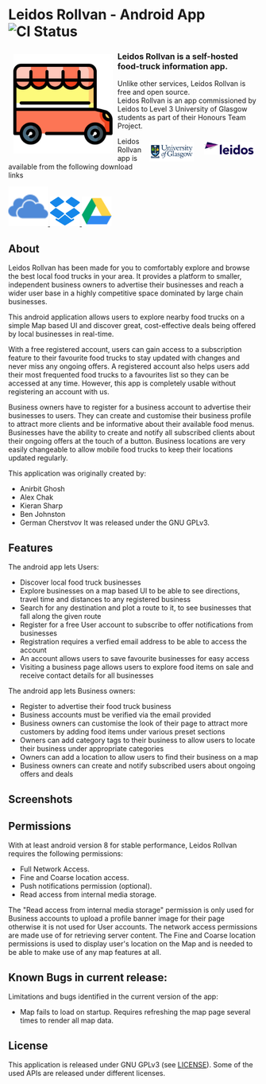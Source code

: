 # Leidos Rollvan - Android App ![CI Status](https://stgit.dcs.gla.ac.uk/team-project-h/2021/cs26/cs26-main/badges/master/pipeline.svg)

<img src="/readme/food-truck-svgrepo-com.svg" align="left"
width="200" hspace="10" vspace="10">

### Leidos Rollvan is a self-hosted food-truck information app.  
Unlike other services, Leidos Rollvan is free and open source.  
Leidos Rollvan is an app commissioned by Leidos to Level 3 University of Glasgow students as part of their Honours Team Project.

[<img src="/readme/logo-leidos.png" align="right"
width="100" hspace="10" vspace="10">](https://www.leidos.com/)

[<img src="/readme/uni-of-glasgow.jpg" align="right"
width="90" hspace="10" vspace="10">](https://www.leidos.com/)

Leidos Rollvan app is available from the following download links


<p align="left">
<a href="#">
    <img alt="Get it on One Drive"
        height="80"
        src="readme/onedrive-svgrepo-com.svg" />
</a> 
<a href="#">
    <img alt="Get it on DropBox"
        height="60"
        src="readme/dropbox-svgrepo-com.svg" />
</a> 
<a href="#">
    <img alt="Get it on Google Drive"
        height="60"
        src="readme/google-drive-social-media-svgrepo-com.svg" />
</a> 
        </p>

## About

Leidos Rollvan has been made for you to comfortably explore and browse the best local food trucks in your area.
It provides a platform to smaller, independent business owners to advertise their businesses and reach a wider user base in a highly competitive space dominated by large chain businesses. 

This android application allows users to explore nearby food trucks on a simple Map based UI and discover great, cost-effective deals being offered by local businesses in real-time.

With a free registered account, users can gain access to a subscription feature to their favourite food trucks to stay updated with changes and never miss any ongoing offers. A registered account also helps users add their most frequented food trucks to a favourites list so they can be accessed at any time. However, this app is completely usable without registering an account with us. 

Business owners have to register for a business account to advertise their businesses to users. They can create and customise their business profile to attract more clients and be informative about their available food menus. Businesses have the ability to create and notify all subscribed clients about their ongoing offers at the touch of a button. Business locations are very easily changeable to allow mobile food trucks to keep their locations updated regularly. 

This application was originally created by:
- Anirbit Ghosh
- Alex Chak
- Kieran Sharp
- Ben Johnston
- German Cherstvov
It was released under the GNU GPLv3.

## Features

The android app lets Users:
- Discover local food truck businesses 
- Explore businesses on a map based UI to be able to see directions, travel time and distances to any registered business
- Search for any destination and plot a route to it, to see businesses that fall along the given route
- Register for a free User account to subscribe to offer notifications from businesses
- Registration requires a verfied email address to be able to access the account
- An account allows users to save favourite businesses for easy access
- Visiting a business page allows users to explore food items on sale and receive contact details for all businesses

The android app lets Business owners:
- Register to advertise their food truck business
- Business accounts must be verified via the email provided
- Business owners can customise the look of their page to attract more customers by adding food items under various preset sections
- Owners can add category tags to their business to allow users to locate their business under appropriate categories
- Owners can add a location to allow users to find their business on a map
- Business owners can create and notify subscribed users about ongoing offers and deals

## Screenshots

## Permissions

With at least android version 8 for stable performance, Leidos Rollvan requires the following permissions:
- Full Network Access.
- Fine and Coarse location access.
- Push notifications permission (optional).
- Read access from internal media storage.

The "Read access from internal media storage" permission is only used for Business accounts to upload a profile banner image for their page otherwise it is not used for User accounts. The network access permissions are made use of for retrieving server content. The Fine and Coarse location permissions is used to display user's location on the Map and is needed to be able to make use of any map features at all.

## Known Bugs in current release:

Limitations and bugs identified in the current version of the app:
- Map fails to load on startup. Requires refreshing the map page several times to render all map data. 

## License

This application is released under GNU GPLv3 (see [LICENSE](LICENSE)).
Some of the used APIs are released under different licenses.
